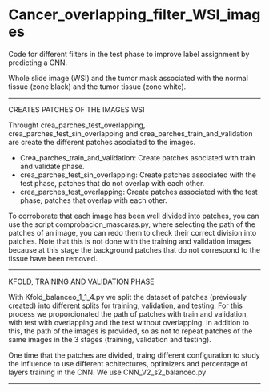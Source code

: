 # Cancer_overlapping_filter_WSI_images

Code for different filters in the test phase to improve label assignment by predicting a CNN.


Whole slide image (WSI) and the tumor mask associated with the normal tissue (zone black) and the tumor tissue (zone white). 

----------------------------------
CREATES PATCHES OF THE IMAGES WSI

Throught crea_parches_test_overlapping, crea_parches_test_sin_overlapping and crea_parches_train_and_validation are create the different patches asociated to the images. 
  - Crea_parches_train_and_validation: Create patches asociated with train and validate phase. 
  - crea_parches_test_sin_overlapping: Create patches associated with the test phase, patches that do not overlap with each other.
  - crea_parches_test_overlapping: Create patches associated with the test phase, patches that overlap with each other.
  
   To corroborate that each image has been well divided into patches, you can use the script comprobacion_mascaras.py, where selecting the path of the patches of an image, you can redo them to check their correct division into patches. 
   Note that this is not done with the training and validation images because at this stage the background patches that do not correspond to the tissue have been removed.
   
-------------------------------------------------
KFOLD, TRAINING AND VALIDATION PHASE

With Kfold_balanceo_1_1_4.py we split the dataset of patches (previously created) into different splits for training, validation, and testing.
For this process we proporcionated the path of patches with train and validation, with test with overlapping and the test without overlapping. In addition to this, the path of the images is provided, so as not to repeat patches of the same images in the 3 stages (training, validation and testing). 

One time that the patches are divided, traing different configuration to study the influence to use different achitectures, optimizers and percentage of layers training in the CNN. We use CNN_V2_s2_balanceo.py


---------------------------------------------
